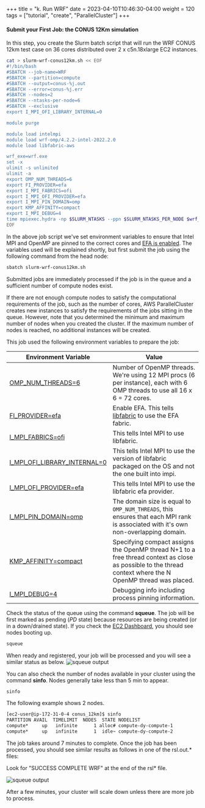 +++
title = "k. Run WRF"
date = 2023-04-10T10:46:30-04:00
weight = 120
tags = ["tutorial", "create", "ParallelCluster"]
+++

#### Submit your First Job: the CONUS 12Km simulation

In this step, you create the Slurm batch script that will run the WRF CONUS 12km test case on 36 cores distributed over 2 x c5n.18xlarge EC2 instances.

```bash
cat > slurm-wrf-conus12km.sh << EOF
#!/bin/bash
#SBATCH --job-name=WRF
#SBATCH --partition=compute
#SBATCH --output=conus-%j.out
#SBATCH --error=conus-%j.err
#SBATCH --nodes=2
#SBATCH --ntasks-per-node=6
#SBATCH --exclusive
export I_MPI_OFI_LIBRARY_INTERNAL=0

module purge

module load intelmpi
module load wrf-omp/4.2.2-intel-2022.2.0
module load libfabric-aws

wrf_exe=wrf.exe
set -x
ulimit -s unlimited
ulimit -a
export OMP_NUM_THREADS=6
export FI_PROVIDER=efa
export I_MPI_FABRICS=ofi
export I_MPI_OFI_PROVIDER=efa
export I_MPI_PIN_DOMAIN=omp
export KMP_AFFINITY=compact
export I_MPI_DEBUG=4
time mpiexec.hydra -np $SLURM_NTASKS --ppn $SLURM_NTASKS_PER_NODE $wrf_exe
EOF
```

In the above job script we've set environment variables to ensure that Intel MPI and OpenMP are pinned to the correct cores and [EFA is enabled](https://aws.amazon.com/hpc/efa/). The variables used will be explained shortly, but first submit the job using the following command from the head node:
 
```bash
sbatch slurm-wrf-conus12km.sh
```

Submitted jobs are immediately processed if the job is in the queue and a sufficient number of compute nodes exist.

If there are not enough compute nodes to satisfy the computational requirements of the job, such as the number of cores, AWS ParallelCluster creates new instances to satisfy the requirements of the jobs sitting in the queue. However, note that you determined the minimum and maximum number of nodes when you created the cluster. If the maximum number of nodes is reached, no additional instances will be created.

This job used the following environment variables to prepare the job:

| Environment Variable                 | Value                                                                                                                                                                                                                                                                                                                                                 |
|------------------------------|-------------------------------------------------------------------------------------------------------------------------------------------------------------------------------------------------------------------------------------------------------------------------------------------------------------------------------------------------------|
| [OMP_NUM_THREADS=6](https://www.openmp.org/spec-html/5.0/openmpse50.html)           | Number of OpenMP threads. We're using 12 MPI procs (6 per instance), each with 6 OMP threads to use all 16 x 6 = 72 cores.                                                                                                                                                                                                                                             |
| [FI_PROVIDER=efa](https://www.intel.com/content/www/us/en/developer/articles/technical/mpi-library-2019-over-libfabric.html#inpage-nav-3)             | Enable EFA. This tells [libfabric](https://ofiwg.github.io/libfabric/) to use the EFA fabric.                                                                                                                                                                                                                                                                                               |
| [I_MPI_FABRICS=ofi](https://www.intel.com/content/www/us/en/develop/documentation/mpi-developer-reference-linux/top/environment-variable-reference/environment-variables-for-fabrics-control/communication-fabrics-control.html)            | This tells Intel MPI to use libfabric.                                                                                                                                                                                                                                                                                                                |
| [I_MPI_OFI_LIBRARY_INTERNAL=0](https://www.intel.com/content/www/us/en/develop/documentation/mpi-developer-reference-linux/top/environment-variable-reference/environment-variables-for-fabrics-control/ofi-capable-network-fabrics-control.html) | This tells Intel MPI to use the version of libfabric packaged on the OS and not the one built into impi.                                                                                                                                                                                                                                              |
| [I_MPI_OFI_PROVIDER=efa](https://www.intel.com/content/www/us/en/develop/documentation/mpi-developer-reference-linux/top/environment-variable-reference/environment-variables-for-fabrics-control/ofi-capable-network-fabrics-control.html)      | This tells Intel MPI to use the libfabric efa provider.                                                                                                                                                                                                                                                                                               |
| [I_MPI_PIN_DOMAIN=omp](https://www.intel.com/content/www/us/en/develop/documentation/mpi-developer-reference-linux/top/environment-variable-reference/process-pinning/interoperability-with-openmp-api.html)      | The domain size is equal to `OMP_NUM_THREADS`, this ensures that each MPI rank is associated with it's own non-overlapping domain. |
| [KMP_AFFINITY=compact](https://www.intel.com/content/www/us/en/develop/documentation/cpp-compiler-developer-guide-and-reference/top/optimization-and-programming-guide/openmp-support/openmp-library-support/thread-affinity-interface-linux-and-windows.html)         | Specifying compact assigns the OpenMP thread N+1 to a free thread context as close as possible to the thread context where the N OpenMP thread was placed.                                                                                                                                                                                        |
| [I_MPI_DEBUG=4](https://www.intel.com/content/www/us/en/develop/documentation/mpi-developer-reference-linux/top/environment-variable-reference/other-environment-variables.html)                | Debugging info including process pinning information.                                                                                                                                                                                                                     


Check the status of the queue using the command **squeue**. The job will be first marked as pending (*PD* state) because resources are being created (or in a down/drained state). If you check the [EC2 Dashboard](https://console.aws.amazon.com/ec2), you should see nodes booting up.

```bash
squeue 
```
When ready and registered, your job will be processed and you will see a similar status as below.
![squeue output](/images/hpc-aws-parallelcluster-workshop/squeue-output.png)

You can also check the number of nodes available in your cluster using the command **sinfo**. Nodes generally take less than 5 min to appear.

```bash
sinfo
```
 The following example shows 2 nodes.
 ```bash
[ec2-user@ip-172-31-0-4 conus_12km]$ sinfo
PARTITION AVAIL  TIMELIMIT  NODES  STATE NODELIST
compute*     up   infinite      1 alloc# compute-dy-compute-1
compute*     up   infinite      1  idle~ compute-dy-compute-2
```


The job takes around 7 minutes to complete. Once the job has been processed, you should see similar results as follows in one of the rsl.out.* files:

Look for "SUCCESS COMPLETE WRF" at the end of the rsl* file.

![squeue output](/images/hpc-aws-parallelcluster-workshop/helloworld-output.png)


After a few minutes, your cluster will scale down unless there are more job to process.
